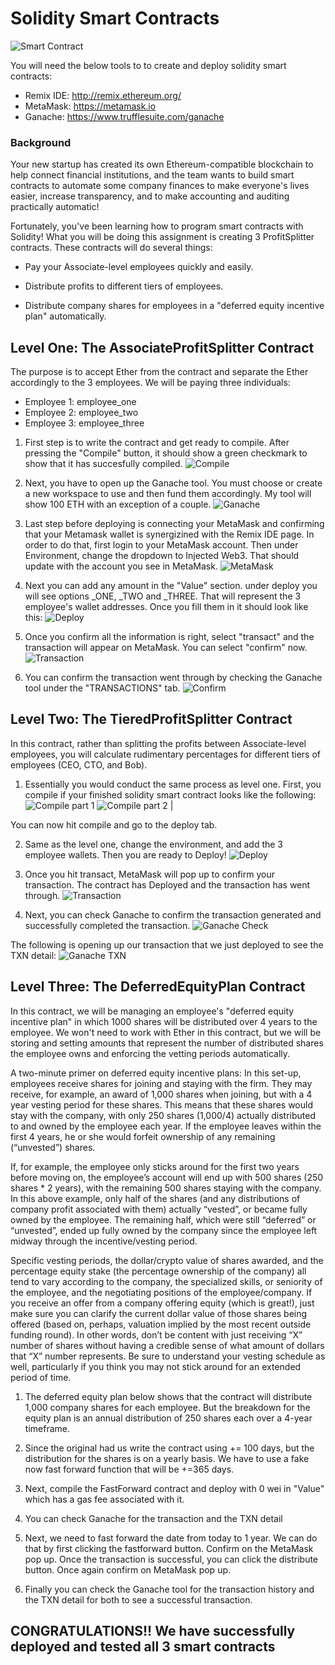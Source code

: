 # Solidity Smart Contracts

![Smart Contract](./Screenshots/smart_contracts.png) 

You will need the below tools to to create and deploy solidity smart contracts:
  - Remix IDE: http://remix.ethereum.org/
  - MetaMask: https://metamask.io
  - Ganache: https://www.trufflesuite.com/ganache

### Background

Your new startup has created its own Ethereum-compatible blockchain to help connect financial institutions, and the team wants to build smart contracts to automate some company finances to make everyone's lives easier, increase transparency, and to make accounting and auditing practically automatic!

Fortunately, you've been learning how to program smart contracts with Solidity! What you will be doing this assignment is creating 3 ProfitSplitter contracts. These contracts will do several things:

 - Pay your Associate-level employees quickly and easily.

 - Distribute profits to different tiers of employees.

 - Distribute company shares for employees in a "deferred equity incentive plan" automatically.

## Level One: The AssociateProfitSplitter Contract

The purpose is to accept Ether from the contract and separate the Ether accordingly to the 3 employees. We will be paying three individuals:
 - Employee 1: employee_one
 - Employee 2: employee_two
 - Employee 3: employee_three

1. First step is to write the contract and get ready to compile. After pressing the "Compile" button, it should show a green checkmark to show that it has succesfully compiled.
![Compile](./Screenshots/Associate_profit_compile.png) 

2. Next, you have to open up the Ganache tool. You must choose or create a new workspace to use and then fund them accordingly. My tool will show 100 ETH with an exception of a couple. 
![Ganache](./Screenshots/Associate_profit_ganache.png) 

3. Last step before deploying is connecting your MetaMask and confirming that your Metamask wallet is synergizined with the Remix IDE page. In order to do that, first login to your MetaMask account. Then under Environment, change the dropdown to Injected Web3. That should update with the account you see in MetaMask. 
![MetaMask](./Screenshots/Associate_profit_metamask.png) 

4. Next you can add any amount in the "Value" section. under deploy you will see options _ONE, _TWO and _THREE. That will represent the 3 employee's wallet addresses. Once you fill them in it should look like this:
![Deploy](./Screenshots/Associate_profit_deploy.png) 

5. Once you confirm all the information is right, select "transact" and the transaction will appear on MetaMask. You can select "confirm" now.
![Transaction](./Screenshots/Associate_profit_transact.png) 

6. You can confirm the transaction went through by checking the Ganache tool under the "TRANSACTIONS" tab.
![Confirm](./Screenshots/Associate_profit_confirm.png) 

## Level Two: The TieredProfitSplitter Contract

In this contract, rather than splitting the profits between Associate-level employees, you will calculate rudimentary percentages for different tiers of employees (CEO, CTO, and Bob).

1. Essentially you would conduct the same process as level one. First, you compile if your finished solidity smart contract looks like the following:
![Compile part 1](./Screenshots/Tired_profit_compile1.png) ![Compile part 2](./Screenshots/Tired_profit_compile2.png) |

You can now hit compile and go to the deploy tab.

2. Same as the level one, change the environment, and add the 3 employee wallets. Then you are ready to Deploy!
![Deploy](./Screenshots/Tired_profit_deploy.png)

3. Once you hit transact, MetaMask will pop up to confirm your transaction. The contract has Deployed and the transaction has went through.
![Transaction](./Screenshots/Tired_profit_transact.png)

4. Next, you can check Ganache to confirm the transaction generated and successfully completed the transaction.
![Ganache Check](./Screenshots/Tired_profit_ganache.png)

The following is opening up our transaction that we just deployed to see the TXN detail:
![Ganache TXN](./Screenshots/Tired_profit_txn.png)

## Level Three: The DeferredEquityPlan Contract
In this contract, we will be managing an employee's "deferred equity incentive plan" in which 1000 shares will be distributed over 4 years to the employee. We won't need to work with Ether in this contract, but we will be storing and setting amounts that represent the number of distributed shares the employee owns and enforcing the vetting periods automatically.


A two-minute primer on deferred equity incentive plans: In this set-up, employees receive shares for joining and staying with the firm. They may receive, for example, an award of 1,000 shares when joining, but with a 4 year vesting period for these shares. This means that these shares would stay with the company, with only 250 shares (1,000/4) actually distributed to and owned by the employee each year. If the employee leaves within the first 4 years, he or she would forfeit ownership of any remaining (“unvested”) shares.


If, for example, the employee only sticks around for the first two years before moving on, the employee’s account will end up with 500 shares (250 shares * 2 years), with the remaining 500 shares staying with the company. In this above example, only half of the shares (and any distributions of company profit associated with them) actually “vested”, or became fully owned by the employee. The remaining half, which were still “deferred” or “unvested”, ended up fully owned by the company since the employee left midway through the incentive/vesting period.


Specific vesting periods, the dollar/crypto value of shares awarded, and the percentage equity stake (the percentage ownership of the company) all tend to vary according to the company, the specialized skills, or seniority of the employee, and the negotiating positions of the employee/company. If you receive an offer from a company offering equity (which is great!), just make sure you can clarify the current dollar value of those shares being offered (based on, perhaps, valuation implied by the most recent outside funding round). In other words, don’t be content with just receiving “X” number of shares without having a credible sense of what amount of dollars that “X” number represents. Be sure to understand your vesting schedule as well, particularly if you think you may not stick around for an extended period of time.

1. The deferred equity plan below shows that the contract will distribute 1,000 company shares for each employee. But the breakdown for the equity plan is an annual distribution of 250 shares each over a 4-year timeframe.


2. Since the original had us write the contract using += 100 days, but the distribution for the shares is on a yearly basis. We have to use a fake now fast forward function that will be +=365 days. 


3. Next, compile the FastForward contract and deploy with 0 wei in "Value" which has a gas fee associated with it.


4. You can check Ganache for the transaction and the TXN detail


5. Next, we need to fast forward the date from today to 1 year. We can do that by first clicking the fastforward button. Confirm on the MetaMask pop up. Once the transaction is successful, you can click the distribute button. Once again confirm on MetaMask pop up. 


6. Finally you can check the Ganache tool for the transaction history and the TXN detail for both to see a successful transaction.


## CONGRATULATIONS!! We have successfully deployed and tested all 3 smart contracts
